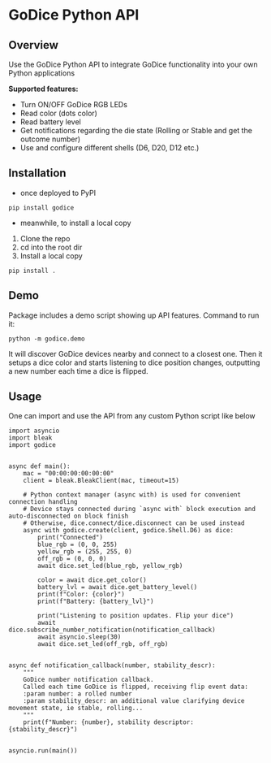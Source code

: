 
# GoDice Python API

## Overview

Use the GoDice Python API to integrate GoDice functionality into your own Python applications

**Supported features:**

* Turn ON/OFF GoDice RGB LEDs
* Read color (dots color)
* Read battery level
* Get notifications regarding the die state (Rolling or Stable and get the outcome number)
* Use and configure different shells (D6, D20, D12 etc.)

## Installation

- once deployed to PyPI

```
pip install godice
```

- meanwhile, to install a local copy
1. Clone the repo
2. cd into the root dir
3. Install a local copy
```
pip install .
```

## Demo

Package includes a demo script showing up API features. Command to run it:
```
python -m godice.demo
```

It will discover GoDice devices nearby and connect to a closest one.
Then it setups a dice color and starts listening to dice position changes, outputting a new number each time a dice is flipped.

## Usage

One can import and use the API from any custom Python script like below
```
import asyncio
import bleak
import godice


async def main():
    mac = "00:00:00:00:00:00"
    client = bleak.BleakClient(mac, timeout=15)

    # Python context manager (async with) is used for convenient connection handling
    # Device stays connected during `async with` block execution and auto-disconnected on block finish
    # Otherwise, dice.connect/dice.disconnect can be used instead 
    async with godice.create(client, godice.Shell.D6) as dice:
		print("Connected")
        blue_rgb = (0, 0, 255)
        yellow_rgb = (255, 255, 0)
        off_rgb = (0, 0, 0)
        await dice.set_led(blue_rgb, yellow_rgb)

        color = await dice.get_color()
        battery_lvl = await dice.get_battery_level()
        print(f"Color: {color}")
        print(f"Battery: {battery_lvl}")
        
        print("Listening to position updates. Flip your dice")
        await dice.subscribe_number_notification(notification_callback)
        await asyncio.sleep(30)
        await dice.set_led(off_rgb, off_rgb)


async def notification_callback(number, stability_descr):
    """
    GoDice number notification callback.
    Called each time GoDice is flipped, receiving flip event data:
    :param number: a rolled number
    :param stability_descr: an additional value clarifying device movement state, ie stable, rolling...
    """
    print(f"Number: {number}, stability descriptor: {stability_descr}")


asyncio.run(main())
```

